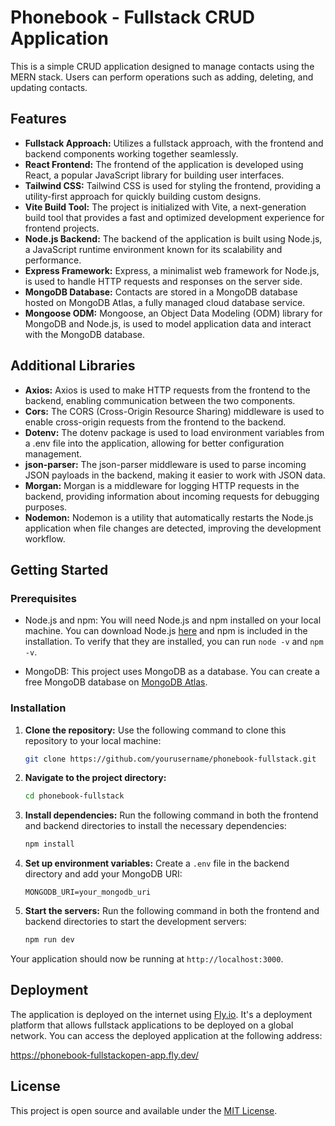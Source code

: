 # Phonebook - Fullstack CRUD Application

This is a simple CRUD application designed to manage contacts using the MERN stack. Users can perform operations such as adding, deleting, and updating contacts.

## Features

- **Fullstack Approach:** Utilizes a fullstack approach, with the frontend and backend components working together seamlessly.
- **React Frontend:** The frontend of the application is developed using React, a popular JavaScript library for building user interfaces.
- **Tailwind CSS:** Tailwind CSS is used for styling the frontend, providing a utility-first approach for quickly building custom designs.
- **Vite Build Tool:** The project is initialized with Vite, a next-generation build tool that provides a fast and optimized development experience for frontend projects.
- **Node.js Backend:** The backend of the application is built using Node.js, a JavaScript runtime environment known for its scalability and performance.
- **Express Framework:** Express, a minimalist web framework for Node.js, is used to handle HTTP requests and responses on the server side.
- **MongoDB Database:** Contacts are stored in a MongoDB database hosted on MongoDB Atlas, a fully managed cloud database service.
- **Mongoose ODM:** Mongoose, an Object Data Modeling (ODM) library for MongoDB and Node.js, is used to model application data and interact with the MongoDB database.

## Additional Libraries

- **Axios:** Axios is used to make HTTP requests from the frontend to the backend, enabling communication between the two components.
- **Cors:** The CORS (Cross-Origin Resource Sharing) middleware is used to enable cross-origin requests from the frontend to the backend.
- **Dotenv:** The dotenv package is used to load environment variables from a .env file into the application, allowing for better configuration management.
- **json-parser:** The json-parser middleware is used to parse incoming JSON payloads in the backend, making it easier to work with JSON data.
- **Morgan:** Morgan is a middleware for logging HTTP requests in the backend, providing information about incoming requests for debugging purposes.
- **Nodemon:** Nodemon is a utility that automatically restarts the Node.js application when file changes are detected, improving the development workflow.

## Getting Started

### Prerequisites

- Node.js and npm: You will need Node.js and npm installed on your local machine. You can download Node.js [here](https://nodejs.org/en/download/) and npm is included in the installation. To verify that they are installed, you can run `node -v` and `npm -v`.

- MongoDB: This project uses MongoDB as a database. You can create a free MongoDB database on [MongoDB Atlas](https://www.mongodb.com/cloud/atlas).

### Installation

1. **Clone the repository:** Use the following command to clone this repository to your local machine:

   ```bash
   git clone https://github.com/yourusername/phonebook-fullstack.git
   ```

2. **Navigate to the project directory:**

   ```bash
   cd phonebook-fullstack
   ```

3. **Install dependencies:** Run the following command in both the frontend and backend directories to install the necessary dependencies:

   ```bash
   npm install
   ```

4. **Set up environment variables:** Create a `.env` file in the backend directory and add your MongoDB URI:

   ```env
   MONGODB_URI=your_mongodb_uri
   ```

5. **Start the servers:** Run the following command in both the frontend and backend directories to start the development servers:

   ```bash
   npm run dev
   ```

Your application should now be running at `http://localhost:3000`.

## Deployment

The application is deployed on the internet using [Fly.io](https://fly.io/). It's a deployment platform that allows fullstack applications to be deployed on a global network. You can access the deployed application at the following address:

https://phonebook-fullstackopen-app.fly.dev/

## License

This project is open source and available under the [MIT License](LICENSE).
